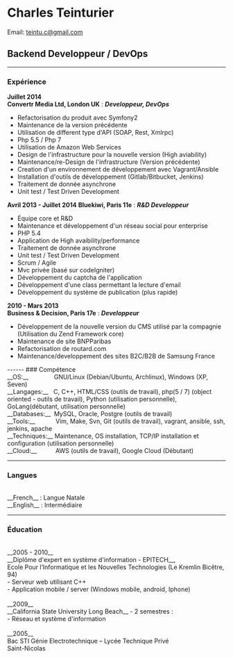 # Charles Teinturier
Email: teintu.c@gmail.com
## Backend Developpeur / DevOps

------
### Expérience
__Juillet 2014__ <br>
__Convertr Media Ltd, London UK__
: __*Developpeur, DevOps*__

- Refactorisation du produit avec Symfony2
- Maintenance de la version précédente
- Utilisation de different type d'API (SOAP, Rest, Xmlrpc)
- Php 5.5 / Php 7
- Utilisation de Amazon Web Services
- Design de l'infrastructure pour la nouvelle version (High aviability)
- Maintenance/re-Design de l'infrastructure (Version précédente)
- Creation d'un environnement de  développement avec Vagrant/Ansible
- Installation d'outils de  développement (Gitlab/Bitbucket, Jenkins)
- Traitement de donnée asynchrone
- Unit test / Test Driven Development

__Avril 2013 - Juillet 2014__
__Bluekiwi, Paris 11e__
: __*R&D Developpeur*__

- Équipe core et R&D
- Maintenance et développement d'un réseau social pour enterprise
- PHP 5.4
- Application de High avaibility/performance
- Traitement de donnée asynchrone
- Unit test / Test Driven Development
- Scrum / Agile
- Mvc privée (bas&eacute; sur codeIgniter)
- Développement du captcha de l'application
- Développement d'une class permettant la lecture d'email
- Développement du système de publication (plus rapide)


__2010 - Mars 2013__ <br>
__Business & Decision, Paris 17e__
: __*Developpeur*__

- Développement de la nouvelle version du CMS utilisé par la compagnie
(Utilisation du Zend Framework core)<br>
- Maintenance de site BNPParibas
- Refactorisation de routard.com
- Maintenance/developpement des sites B2C/B2B de Samsung France

<div style="page-break-after: always;"></div>
------
### Compétence
<br>
__OS:__&nbsp;&nbsp;&nbsp;&nbsp;&nbsp;&nbsp;&nbsp;&nbsp;&nbsp;&nbsp;&nbsp;&nbsp;&nbsp;&nbsp;&nbsp;GNU/Linux (Debian/Ubuntu, Archlinux), Windows (XP, Seven)<br>
__Langages:__&nbsp;&nbsp;&nbsp;C, C++, HTML/CSS (outils de travail), php(5 / 7)
(object oriented - outils de travail), Python (utilisation personnelle), GoLang(débutant, utilisation personnelle)<br>
__Databases:__&nbsp;&nbsp;MySQL, Oracle, Postgre (outils de travail)<br>
__Tools:__&nbsp;&nbsp;&nbsp;&nbsp;&nbsp;&nbsp;&nbsp;&nbsp;&nbsp;&nbsp;&nbsp;&nbsp;Vim, Make, Svn, Git (outils de travail), vagrant, ansible, ssh, jenkins, apache<br>
__Techniques:__&nbsp;Maintenance, OS installation, TCP/IP installation et
configuration (utilisation personnelle)<br>
__Cloud:__&nbsp;&nbsp;&nbsp;&nbsp;&nbsp;&nbsp;&nbsp;&nbsp;&nbsp;&nbsp;&nbsp;AWS (outils de travail), Google Cloud (Débutant)

------

### Langues
<br>
__French__ : Langue Natale<br>
__English__ : Intermédiaire<br>

-------

### Éducation
<br>
  __2005 - 2010__ <br>
__Diplôme d'expert en système d'information - EPITECH__,<br>Ecole
Pour l’Informatique et les Nouvelles Technologies (Le
Kremlin Bicêtre, 94)<br>
- Serveur web utilisant C++<br>
- Application mobile / server (Windows mobile,
android, Iphone)<br><br>
  __2009__ <br>
  __California State University Long Beach__ - 2 semestres :<br>
- Réseau et système d'information<br><br>
  __2005__ <br>
  Bac STI Génie Electrotechnique – Lycée Technique Privé<br>
Saint-Nicolas
